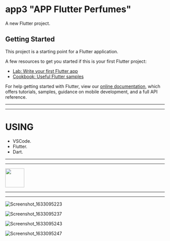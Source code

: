 # app3    "APP Flutter Perfumes"

A new Flutter project.

## Getting Started

This project is a starting point for a Flutter application.

A few resources to get you started if this is your first Flutter project:

- [Lab: Write your first Flutter app](https://flutter.dev/docs/get-started/codelab)
- [Cookbook: Useful Flutter samples](https://flutter.dev/docs/cookbook)

For help getting started with Flutter, view our
[online documentation](https://flutter.dev/docs), which offers tutorials,
samples, guidance on mobile development, and a full API reference.
*************************************************************************
*************************************************************************
# USING 
 * VSCode.
 * Flutter.
 * Dart.
*************************************************************************
*************************************************************************
<a href="https://www.buymeacoffee.com/iamsayuj"><img src="https://cdn.buymeacoffee.com/buttons/v2/default-yellow.png" height="60"></a>
*************************************************************************
*************************************************************************

![Screenshot_1633095223](https://user-images.githubusercontent.com/60444937/135635450-22181f07-2b88-4de6-bf2c-0299c4464f86.png)

![Screenshot_1633095237](https://user-images.githubusercontent.com/60444937/135635457-072f9903-8ecc-4dab-9228-8571aaaaa0f3.png)

![Screenshot_1633095243](https://user-images.githubusercontent.com/60444937/135635473-1bc8ad18-dba5-4f64-808c-ae252415d850.png)

![Screenshot_1633095247](https://user-images.githubusercontent.com/60444937/135635480-4517fafd-c4cf-409a-9a19-3467b11e7ad2.png)


